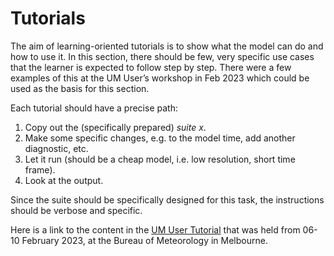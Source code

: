 # Tutorials
The aim of learning-oriented tutorials is to show what the model can do and how to use it. In this section, there should be few, very specific use cases that the learner is expected to follow step by step. There were a few examples of this at the UM User’s workshop in Feb 2023 which could be used as the basis for this section. 

Each tutorial should have a precise path: 

1. Copy out the (specifically prepared) *suite x*.
2. Make some specific changes, e.g. to the model time, add another diagnostic, etc. 
3. Let it run (should be a cheap model, i.e. low resolution, short time frame). 
4. Look at the output. 

Since the suite should be specifically designed for this task, the instructions should be verbose and specific. 

Here is a link to the content in the [UM User Tutorial](https://code.metoffice.gov.uk/trac/jumps/wiki/UMTutorial2023) that was held from 06-10 February 2023, at the Bureau of Meteorology in Melbourne.